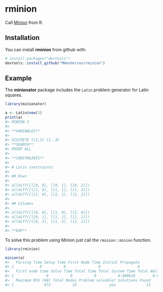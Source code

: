 
<!-- README.md is generated from README.Rmd. Please edit that file -->
rminion
=======

Call [Minion](http://constraintmodelling.org/minion/) from R.

Installation
------------

You can install **rminion** from github with:

``` r
# install.packages("devtools")
devtools::install_github("MHenderson/rminion")
```

Example
-------

The **minionator** package includes the `Latin` problem generator for Latin squares.

``` r
library(minionator)

a <- Latin$new(3)
print(a)
#> MINION 3
#> 
#> **VARIABLES**
#> 
#> DISCRETE l[3,3] {1..3}
#> **SEARCH**
#> PRINT ALL
#> 
#> **CONSTRAINTS**
#> 
#> # Latin constraints
#> 
#> ## Rows
#> 
#> alldiff([l[0, 0], l[0, 1], l[0, 2]])
#> alldiff([l[1, 0], l[1, 1], l[1, 2]])
#> alldiff([l[2, 0], l[2, 1], l[2, 2]])
#> 
#> ## Columns
#> 
#> alldiff([l[0, 0], l[1, 0], l[2, 0]])
#> alldiff([l[0, 1], l[1, 1], l[2, 1]])
#> alldiff([l[0, 2], l[1, 2], l[2, 2]])
#> 
#> **EOF**
```

To solve this problem using Minion just call the `rminion::minion` function.

``` r
library(rminion)

minion(a)
#>   Parsing Time Setup Time First Node Time Initial Propagate
#> 1            0          0               0                 0
#>   First node time Solve Time Total Time Total System Time Total Wall Time
#> 1               0          0          0          0.000616        0.003178
#>   Maximum RSS (kB) Total Nodes Problem solvable? Solutions Found
#> 1              972          23               yes              12
```
